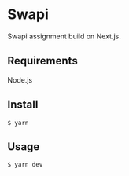 # Swapi
Swapi assignment build on Next.js.

## Requirements
Node.js

## Install
```
$ yarn
```

## Usage
```
$ yarn dev
```
